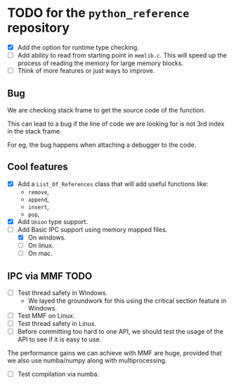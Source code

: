 # TODO for the `python_reference` repository

- [x] Add the option for runtime type checking.
- [ ] Add ability to read from starting point in `memlib.c`. This will speed up the process of reading the memory for large memory blocks.
- [ ] Think of more features or just ways to improve.

## Bug

We are checking stack frame to get the source code of the function.

This can lead to a bug if the line of code we are looking for is not 3rd index in the stack frame.

For eg, the bug happens when attaching a debugger to the code.

## Cool features

- [x] Add a `List_Of_References` class that will add useful functions like:
  - `remove`,
  - `append`,
  - `insert`,
  - `pop`,
- [x] Add `Union` type support.
- [ ] Add Basic IPC support using memory mapped files.
  - [x] On windows.
  - [ ] On linux.
  - [ ] On mac.

## IPC via MMF TODO

- [ ] Test thread safety in Windows.
  - We layed the groundwork for this using the critical section feature in Windows.
- [ ] Test MMF on Linux.
- [ ] Test thread safety in Linux.
- [ ] Before committing too hard to one API, we should test the usage of the API to see if it is easy to use.

The performance gains we can achieve with MMF are huge, provided that we also use numba/numpy along with multiprocessing.

- [ ] Test compilation via numba.

